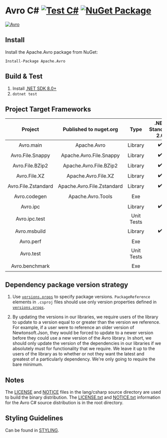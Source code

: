# Avro C# [![Test C#](https://github.com/apache/avro/actions/workflows/test-lang-csharp.yml/badge.svg)](https://github.com/apache/avro/actions/workflows/test-lang-csharp.yml) [![NuGet Package](https://img.shields.io/nuget/v/Apache.Avro.svg)](https://www.nuget.org/packages/Apache.Avro)

 [![Avro](https://avro.apache.org/images/avro-logo.png)](http://avro.apache.org/)

 ## Install

 Install the Apache.Avro package from NuGet:

 ```
Install-Package Apache.Avro
```

## Build & Test

1. Install [.NET SDK 8.0+](https://dotnet.microsoft.com/download/dotnet-core)
2. `dotnet test`

## Project Target Frameworks

| Project             | Published to nuget.org     | Type       | .NET Standard 2.0  | .NET Standard 2.1 | .NET 6.0  | .NET 7.0  | .NET 8.0  |
|:-------------------:|:--------------------------:|:----------:|:------------------:|:-----------------:|:---------:|:---------:|:---------:|
| Avro.main           | Apache.Avro                | Library    | ✔️                 | ✔️               |           |           |           |
| Avro.File.Snappy    | Apache.Avro.File.Snappy    | Library    | ✔️                 | ✔️               |           |           |           |
| Avro.File.BZip2     | Apache.Avro.File.BZip2     | Library    | ✔️                 | ✔️               |           |           |           |
| Avro.File.XZ        | Apache.Avro.File.XZ        | Library    | ✔️                 | ✔️               |           |           |           |
| Avro.File.Zstandard | Apache.Avro.File.Zstandard | Library    | ✔️                 | ✔️               |           |           |           |
| Avro.codegen        | Apache.Avro.Tools          |  Exe        |                    |                   |✔️        |✔️        |✔️        |
| Avro.ipc            |                            | Library    | ✔️                 | ✔️               |           |           |           |
| Avro.ipc.test       |                            | Unit Tests |                    |                   |✔️        |✔️        |✔️        |
| Avro.msbuild        |                            | Library    | ✔️                 | ✔️               |           |           |           |
| Avro.perf           |                            | Exe        |                    |                   |✔️        |✔️        |✔️        |
| Avro.test           |                            | Unit Tests |                    |                   |✔️        |✔️        |✔️        |
| Avro.benchmark      |                            | Exe        |                    |                   |✔️        |✔️        |✔️        |

## Dependency package version strategy

1. Use [`versions.props`](./versions.props) to specify package versions. `PackageReference` elements in `.csproj` files should use only version properties defined in [`versions.props`](./versions.props).

2. By updating the versions in our libraries, we require users of the library to update to a version equal to or greater than the version we reference. For example, if a user were to reference an older version of Newtonsoft.Json, they would be forced to update to a newer version before they could use a new version of the Avro library.
In short, we should only update the version of the dependencies in our libraries if we absolutely must for functionality that we require. We leave it up to the users of the library as to whether or not they want the latest and greatest of a particularly dependency. We're only going to require the bare minimum.

## Notes

The [LICENSE](./LICENSE) and [NOTICE](./NOTICE) files in the lang/csharp source directory are used to build the binary distribution. The [LICENSE.txt](../../LICENSE.txt) and [NOTICE.txt](../../NOTICE.txt) information for the Avro C# source distribution is in the root directory.

## Styling Guidelines

Can be found in [STYLING](./STYLING.MD).
